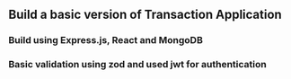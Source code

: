 
## Build a basic version of Transaction Application 

### Build using Express.js, React and MongoDB

### Basic validation using zod and used jwt for authentication
